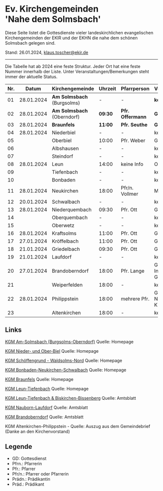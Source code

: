 # Ev. Kirchengemeinden<br>'Nahe dem Solmsbach'
Diese Seite listet die Gottesdienste vieler landeskirchlichen evangelischen Kirchengemeinden
der EKIR und der EKHN die nahe dem schönen Solmsbach gelegen sind.

Stand: 26.01.2024, klaus.toscher@ekir.de

--------------------------------------------------------------------

Die Tabelle hat ab 2024 eine feste Struktur. Jeder Ort hat eine feste Nummer innerhalb der Liste.
Unter Veranstaltungen/Bemerkungen steht immer der aktuelle Status.

 Nr. | Datum      | Kirchengemeinde | Uhrzeit    | Pfarrperson       | Veranstaltung/Bemerkung |
 --- | ---------- | --------------- | ---------- | ----------------- | ----------------------- |
  01 | 28.01.2024 | **Am Solmsbach**<br>(Burgsolms) | -     | -      | **kein GD**             |
  02 | 28.01.2024 | **Am Solmsbach**<br>(Oberndorf) | **09:30**  | **Pfr. Offermann**    | **GD**  |
  03 | 28.01.2024 | **Braunfels**   | **11:00**  | **Pfr. Seuthe**   | **GD**                  |
  04 | 28.01.2024 | Niederbiel      | -          | -                 | kein GD                 |
  05 |            | Oberbiel        | 10:00      | Pfr. Weber        | GD in der Kirche        |
  06 |            | Albshausen      | -          | -                 | keine Info              |
  07 |            | Steindorf       | -          | -                 | keine Info              |
  08 | 28.01.2024 | Leun            | 14:00      | keine Info        | Orgelvesper             |
  09 |            | Tiefenbach      | -          | -                 | kein GD                 |
  10 |            | Bonbaden        | -          | -                 | kein GD                 |
  11 | 28.01.2024 | Neukirchen      | 18:00      | Pfr/n. Vollmer    | Meditativer GD          |
  12 | 20.01.2024 | Schwalbach      | -          | -                 | kein GD                 |
  13 | 28.01.2024 | Niederquembach  | 09:30      | Pfr. Ott          | GD                      |
  14 |            | Oberquembach    | -          | -                 | kein GD                 |
  15 |            | Oberwetz        | -          | -                 | kein GD                 |
  16 | 28.01.2024 | Kraftsolms      | 11:00      | Pfr. Ott          | GD                      |
  17 | 27.01.2024 | Kröffelbach     | 11:00      | Pfr. Ott          | GD                      |
  18 | 21.01.2024 | Griedelbach     | 09:30      | Pfr. Ott          | GD                      | 
  19 | 21.01.2024 | Laufdorf        | -          | -                 | keine Info              |
  20 | 27.01.2024 | Brandoberndorf  | 18:00      | Pfr. Lange        | Gedenkgottesdienst am Internationalen Holocaust-Gedenktag  |
  21 |            | Weiperfelden    | 18:00      | -                 | kein GD                 |
  22 | 28.01.2024 | Philippstein    | 18:00      | mehrere Pfr.      | Gottesdienst im Nachbarschaftsraum, Kirche Weinbach | 
  23 |            | Altenkirchen    | 18:00      | -                 | kein GD                 | 
 

## Links

[KGM Am-Solmsbach (Burgsolms-Oberndorf)](https://burgsolms.ekir.de) Quelle: Homepage

[KGM Nieder- und Ober-Biel](http://www.kirche-niederbiel.de/termine) Quelle: Homepage

[KGM Schöffengrund - Waldsolms-Nord](https://schoeffengrund-waldsolms.ekir.de) Quelle: Homepage

[KGM Bonbaden-Neukirchen-Schwalbach](https://www.evangelisch-bonbaden-schwalbach-neukirchen.de/gottesdienste/) Quelle: Homepage

[KGM Braunfels](https://www.evangelisch-in-braunfels.de) Quelle: Homepage

[KGM Leun-Tiefenbach](http://evangelische-kirchengemeinde-leun.de/gottesdiensplan/) Quelle: Homepage

[KGM Leun-Tiefenbach & Biskirchen-Bissenberg](https://ol.wittich.de/titel/1108/) Quelle: Amtsblatt

[KGM Nauborn-Laufdorf](https://ol.wittich.de/titel/1161/) Quelle: Amtsblatt

[KGM Brandoberndorf](https://ol.wittich.de/titel/1212/) Quelle: Amtsblatt

KGM Altenkirchen-Philippstein - Quelle: Auszug aus dem Gemeindebrief (Danke an den Kirchenvorstand)

## Legende
- GD: Gottesdienst
- Pfrn.: Pfarrerin
- Pfr.: Pfarrer
- Pfr/n.: Pfarrer oder Pfarrerin
- Prädn.: Prädikantin
- Präd.: Prädikant
